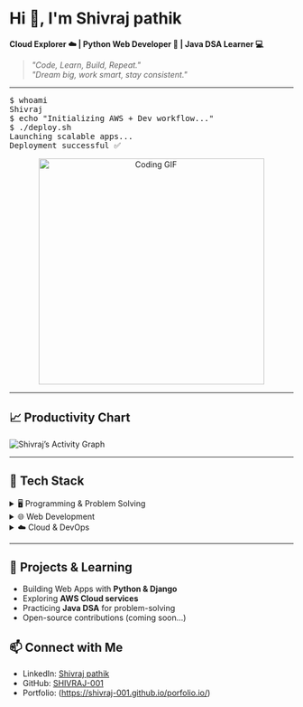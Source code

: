 # Hi 👋, I'm Shivraj pathik

**Cloud Explorer ☁️ | Python Web Developer 🐍 | Java DSA Learner 💻**  

> *"Code, Learn, Build, Repeat."*  
> *"Dream big, work smart, stay consistent."*  

---

<p align="center">
<pre>
$ whoami
Shivraj
$ echo "Initializing AWS + Dev workflow..."
$ ./deploy.sh
Launching scalable apps...
Deployment successful ✅
</pre>
</p>

<p align="center">
<img src="https://media.giphy.com/media/du3J3cXyzhj75IOgvA/giphy.gif" alt="Coding GIF" width="400"/>
</p>

---

## 📈 Productivity Chart  
![Shivraj’s Activity Graph](https://github-readme-activity-graph.vercel.app/graph?username=SHIVRAJ-001&theme=react-dark)

---

## 🧰 Tech Stack  

<details>
<summary>🖥️ Programming & Problem Solving</summary>

- Python (Web Dev, Scripting)  
- Java (Data Structures & Algorithms)  
- C++ (Problem Solving, Competitive Programming)  
- JavaScript (Frontend Basics)  

</details>

<details>
<summary>🌐 Web Development</summary>

- HTML5, CSS3, Bootstrap  
- JavaScript (ES6+) 
- ReactJs 
- Django (beginner)  

</details>

<details>
<summary>☁️ Cloud & DevOps</summary>

- AWS Cloud (exploring)  
- Git & GitHub  
- Docker basics  
- CI/CD fundamentals  

</details>

---

## 🚀 Projects & Learning  
- Building Web Apps with **Python & Django**  
- Exploring **AWS Cloud services**  
- Practicing **Java DSA** for problem-solving  
- Open-source contributions (coming soon...)  


## 📫 Connect with Me  
- LinkedIn: [Shivraj pathik](https://www.linkedin.com/in/shivraj-892500298)  
- GitHub: [SHIVRAJ-001](https://github.com/SHIVRAJ-001)  
- Portfolio: (https://shivraj-001.github.io/porfolio.io/) 
